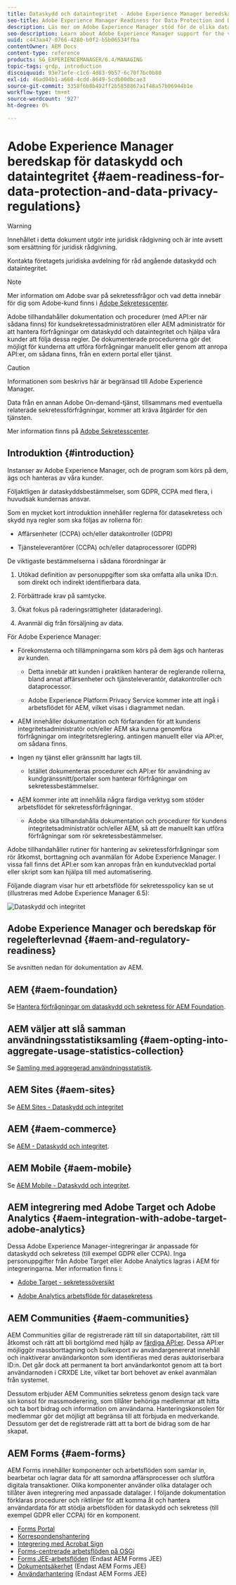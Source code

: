 ```yaml
---
title: Dataskydd och dataintegritet - Adobe Experience Manager beredskap
seo-title: Adobe Experience Manager Readiness for Data Protection and Data Privacy Regulations; such as GDPR, CCPA, etc
description: Läs mer om Adobe Experience Manager stöd för de olika dataskydds- och dataintegritetsreglerna. bland annat EU:s allmänna dataskyddsförordning (GDPR), Kaliforniens konsumentintegritetslag och hur man ska följa detta när man genomför ett nytt AEM.
seo-description: Learn about Adobe Experience Manager support for the various Data Protection and Data Privacy Regulations; including the EU General Data Protection Regulation (GDPR), the California Consumer Privacy Act and how to comply when implementing a new AEM project.
uuid: c443aa47-0766-4280-b0f2-b5b06534ffba
contentOwner: AEM Docs
content-type: reference
products: SG_EXPERIENCEMANAGER/6.4/MANAGING
topic-tags: grdp, introduction
discoiquuid: 93e71efe-c1c6-4d83-9b57-6c70f7bc0b80
exl-id: 46ad04b1-a660-4cdd-8649-5cdb00dbcae3
source-git-commit: 3358f6b8b492ff2b5858867a1f48a57b06944b1e
workflow-type: tm+mt
source-wordcount: '927'
ht-degree: 0%

---
```


# Adobe Experience Manager beredskap för dataskydd och dataintegritet {#aem-readiness-for-data-protection-and-data-privacy-regulations}

>[!WARNING]
>
>Innehållet i detta dokument utgör inte juridisk rådgivning och är inte avsett som ersättning för juridisk rådgivning.
>
>Kontakta företagets juridiska avdelning för råd angående dataskydd och dataintegritet.

>[!NOTE]
>
>Mer information om Adobe svar på sekretessfrågor och vad detta innebär för dig som Adobe-kund finns i [Adobe Sekretesscenter](https://www.adobe.com/privacy.html).

Adobe tillhandahåller dokumentation och procedurer (med API:er när sådana finns) för kundsekretessadministratören eller AEM administratör för att hantera förfrågningar om dataskydd och dataintegritet och hjälpa våra kunder att följa dessa regler. De dokumenterade procedurerna gör det möjligt för kunderna att utföra förfrågningar manuellt eller genom att anropa API:er, om sådana finns, från en extern portal eller tjänst.

>[!CAUTION]
>
>Informationen som beskrivs här är begränsad till Adobe Experience Manager.
>
>Data från en annan Adobe On-demand-tjänst, tillsammans med eventuella relaterade sekretessförfrågningar, kommer att kräva åtgärder för den tjänsten.
>
>Mer information finns på [Adobe Sekretesscenter](https://www.adobe.com/privacy.html).

## Introduktion {#introduction}

Instanser av Adobe Experience Manager, och de program som körs på dem, ägs och hanteras av våra kunder.

Följaktligen är dataskyddsbestämmelser, som GDPR, CCPA med flera, i huvudsak kundernas ansvar.

Som en mycket kort introduktion innehåller reglerna för datasekretess och skydd nya regler som ska följas av rollerna för:

* Affärsenheter (CCPA) och/eller datakontroller (GDPR)

* Tjänsteleverantörer (CCPA) och/eller dataprocessorer (GDPR)

De viktigaste bestämmelserna i sådana förordningar är

1. Utökad definition av personuppgifter som ska omfatta alla unika ID:n. som direkt och indirekt identifierbara data.

2. Förbättrade krav på samtycke.

3. Ökat fokus på raderingsrättigheter (dataradering).

4. Avanmäl dig från försäljning av data.

För Adobe Experience Manager:

* Förekomsterna och tillämpningarna som körs på dem ägs och hanteras av kunden.

   * Detta innebär att kunden i praktiken hanterar de reglerande rollerna, bland annat affärsenheter och tjänsteleverantör, datakontroller och dataprocessor.

   * Adobe Experience Platform Privacy Service kommer inte att ingå i arbetsflödet för AEM, vilket visas i diagrammet nedan.

* AEM innehåller dokumentation och förfaranden för att kundens integritetsadministratör och/eller AEM ska kunna genomföra förfrågningar om integritetsreglering. antingen manuellt eller via API:er, om sådana finns.

* Ingen ny tjänst eller gränssnitt har lagts till.

   * Istället dokumenteras procedurer och API:er för användning av kundgränssnitt/portaler som hanterar förfrågningar om sekretessbestämmelser.

* AEM kommer inte att innehålla några färdiga verktyg som stöder arbetsflödet för sekretessförfrågningar.

   * Adobe ska tillhandahålla dokumentation och procedurer för kundens integritetsadministratör och/eller AEM, så att de manuellt kan utföra förfrågningar som rör sekretessbestämmelser.

Adobe tillhandahåller rutiner för hantering av sekretessförfrågningar som rör åtkomst, borttagning och avanmälan för Adobe Experience Manager. I vissa fall finns det API:er som kan anropas från en kundutvecklad portal eller skript som kan hjälpa till med automatisering.

Följande diagram visar hur ett arbetsflöde för sekretesspolicy kan se ut (illustreras med Adobe Experience Manager 6.5):

![Dataskydd och integritet](assets/data-protection-and-privacy-01.png)

## Adobe Experience Manager och beredskap för regelefterlevnad {#aem-and-regulatory-readiness}

Se avsnitten nedan för dokumentation av AEM.

## AEM {#aem-foundation}

Se [Hantera förfrågningar om dataskydd och sekretess för AEM Foundation](/help/sites-administering/handling-gdpr-requests-for-aem-platform.md).

## AEM väljer att slå samman användningsstatistiksamling {#aem-opting-into-aggregate-usage-statistics-collection}

Se [Samling med aggregerad användningsstatistik](/help/sites-deploying/opt-in-aggregated-usage-statistics.md).

## AEM Sites {#aem-sites}

Se [AEM Sites - Dataskydd och integritet](/help/sites-administering/gdpr-compliance-sites.md)

## AEM {#aem-commerce}

Se [AEM - Dataskydd och integritet](/help/sites-administering/gdpr-compliance-commerce.md).

## AEM Mobile {#aem-mobile}

Se [AEM Mobile - Dataskydd och integritet](/help/mobile/aem-mobile-gdpr-compliance.md).

## AEM integrering med Adobe Target och Adobe Analytics {#aem-integration-with-adobe-target-adobe-analytics}

Dessa Adobe Experience Manager-integreringar är anpassade för dataskydd och sekretess (till exempel GDPR eller CCPA). Inga personuppgifter från Adobe Target eller Adobe Analytics lagras i AEM för integreringarna.
Mer information finns i:

* [Adobe Target - sekretessöversikt](https://docs.adobe.com/content/help/en/target/using/implement-target/before-implement/privacy/privacy.html)

* [Adobe Analytics arbetsflöde för datasekretess](https://docs.adobe.com/content/help/en/analytics/admin/data-governance/an-gdpr-workflow.html)

## AEM Communities {#aem-communities}

AEM Communities gillar de registrerade rätt till sin dataportabilitet, rätt till åtkomst och rätt att bli bortglömd med hjälp av [färdiga API:er](/help/communities/user-ugc-management-service.md). Dessa API:er möjliggör massborttagning och bulkexport av användargenererat innehåll och inaktiverar användarkonton som identifieras med deras auktoriserbara ID:n. Det går dock att permanent ta bort användarkontot genom att ta bort användarnoden i CRXDE Lite, vilket tar bort behovet av enkel avanmälan från systemet.

Dessutom erbjuder AEM Communities sekretess genom design tack vare sin konsol för massmoderering, som tillåter behöriga medlemmar att hitta och ta bort bidrag och information om användarna. Hanteringskonsolen för medlemmar gör det möjligt att begränsa till att förbjuda en medverkande. Dessutom ger det de registrerade rätt att ta bort de bidrag som de har skapat.

## AEM Forms {#aem-forms}

AEM Forms innehåller komponenter och arbetsflöden som samlar in, bearbetar och lagrar data för att samordna affärsprocesser och slutföra digitala transaktioner. Olika komponenter använder olika datalager och tillåter även integrering med anpassade datalager. I följande dokumentation förklaras procedurer och riktlinjer för att komma åt och hantera användardata för att stödja arbetsflöden för dataskydd och sekretess (till exempel GDPR eller CCPA) för en komponent.

* [Forms Portal](/help/forms/using/forms-portal-handling-user-data.md)
* [Korrespondenshantering](/help/forms/using/correspondence-management-handling-user-data.md)
* [Integrering med Acrobat Sign](/help/forms/using/integration-adobe-sign-handling-user-data.md)
* [Forms-centrerade arbetsflöden på OSGi](/help/forms/using/forms-workflow-osgi-handling-user-data.md)
* [Forms JEE-arbetsflöden](/help/forms/using/forms-workflow-jee-handling-user-data.md) (Endast AEM Forms JEE)
* [Dokumentsäkerhet](/help/forms/using/document-security-handling-user-data.md) (Endast AEM Forms JEE)
* [Användarhantering](/help/forms/using/user-management-handling-user-data.md) (Endast AEM Forms JEE)
